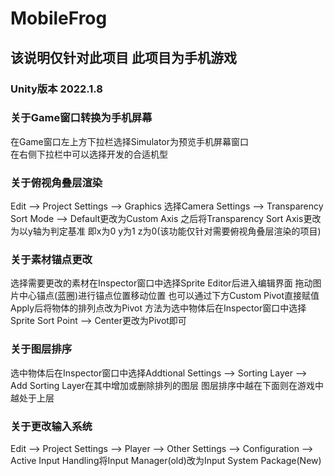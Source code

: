 # MobileFrog
## 该说明仅针对此项目 此项目为手机游戏
### Unity版本 2022.1.8  

### 关于Game窗口转换为手机屏幕
在Game窗口左上方下拉栏选择Simulator为预览手机屏幕窗口  
在右侧下拉栏中可以选择开发的合适机型  

### 关于俯视角叠层渲染  
Edit --> Project Settings --> Graphics 选择Camera Settings --> Transparency Sort Mode --> Default更改为Custom Axis 之后将Transparency Sort Axis更改为以y轴为判定基准 即x为0 y为1 z为0(该功能仅针对需要俯视角叠层渲染的项目)

### 关于素材锚点更改
选择需要更改的素材在Inspector窗口中选择Sprite Editor后进入编辑界面 拖动图片中心锚点(蓝圈)进行锚点位置移动位置 也可以通过下方Custom Pivot直接赋值 Apply后将物体的排列点改为Pivot 方法为选中物体后在Inspector窗口中选择Sprite Sort Point --> Center更改为Pivot即可

### 关于图层排序  
选中物体后在Inspector窗口中选择Addtional Settings --> Sorting Layer --> Add Sorting Layer在其中增加或删除排列的图层 图层排序中越在下面则在游戏中越处于上层


### 关于更改输入系统
Edit --> Project Settings --> Player --> Other Settings --> Configuration --> Active Input Handling将Input Manager(old)改为Input System Package(New)
